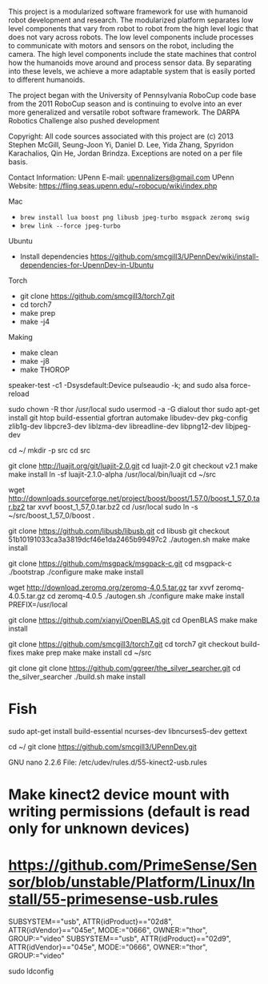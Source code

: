This project is a modularized software framework for use with humanoid robot
development and research. The modularized platform separates low level
components that vary from robot to robot from the high level logic that does not
vary across robots. The low level components include processes to communicate
with motors and sensors on the robot, including the camera. The high level
components include the state machines that control how the humanoids move around
and process sensor data. By separating into these levels, we achieve a more
adaptable system that is easily ported to different humanoids.

The project began with the University of Pennsylvania RoboCup code base from
the 2011 RoboCup season and is continuing to evolve into an ever more
generalized and versatile robot software framework.  The DARPA Robotics Challenge also pushed development

Copyright:
  All code sources associated with this project are (c) 2013 Stephen McGill, Seung-Joon Yi, Daniel D. Lee, Yida Zhang, Spyridon Karachalios, Qin He, Jordan Brindza.  Exceptions are noted on a per file basis.

Contact Information:
  UPenn E-mail:     upennalizers@gmail.com
  UPenn Website:    https://fling.seas.upenn.edu/~robocup/wiki/index.php
  
Mac
* `brew install lua boost png libusb jpeg-turbo msgpack zeromq swig`
* `brew link --force jpeg-turbo`

Ubuntu
* Install dependencies https://github.com/smcgill3/UPennDev/wiki/install-dependencies-for-UpennDev-in-Ubuntu

Torch
* git clone https://github.com/smcgill3/torch7.git
* cd torch7
* make prep
* make -j4

Making
* make clean
* make -j8
* make THOROP

speaker-test -c1 -Dsysdefault:Device
pulseaudio -k; and sudo alsa force-reload

sudo chown -R thor /usr/local
sudo usermod -a -G dialout thor
sudo apt-get install git htop build-essential gfortran automake libudev-dev pkg-config zlib1g-dev libpcre3-dev liblzma-dev libreadline-dev libpng12-dev libjpeg-dev

cd ~/
mkdir -p src
cd src

git clone http://luajit.org/git/luajit-2.0.git
cd luajit-2.0
git checkout v2.1
make
make install
ln -sf luajit-2.1.0-alpha /usr/local/bin/luajit
cd ~/src

wget http://downloads.sourceforge.net/project/boost/boost/1.57.0/boost_1_57_0.tar.bz2
tar xvvf boost_1_57_0.tar.bz2
cd /usr/local
sudo ln -s ~/src/boost_1_57_0/boost .

git clone https://github.com/libusb/libusb.git
cd libusb
git checkout 51b10191033ca3a3819dcf46e1da2465b99497c2
./autogen.sh
make
make install

git clone https://github.com/msgpack/msgpack-c.git
cd msgpack-c
./bootstrap
./configure
make
make install

wget http://download.zeromq.org/zeromq-4.0.5.tar.gz
tar xvvf zeromq-4.0.5.tar.gz
cd zeromq-4.0.5
./autogen.sh
./configure
make
make install PREFIX=/usr/local

git clone https://github.com/xianyi/OpenBLAS.git
cd OpenBLAS
make
make install

git clone https://github.com/smcgill3/torch7.git
cd torch7
git checkout build-fixes
make prep
make
make install
cd ~/src

git clone git clone https://github.com/ggreer/the_silver_searcher.git
cd the_silver_searcher
./build.sh
make install

# Fish
sudo apt-get install build-essential ncurses-dev libncurses5-dev gettext

cd ~/
git clone https://github.com/smcgill3/UPennDev.git

  GNU nano 2.2.6                       File: /etc/udev/rules.d/55-kinect2-usb.rules

# Make kinect2 device mount with writing permissions (default is read only for unknown devices)
# https://github.com/PrimeSense/Sensor/blob/unstable/Platform/Linux/Install/55-primesense-usb.rules
SUBSYSTEM=="usb", ATTR{idProduct}=="02d8", ATTR{idVendor}=="045e", MODE:="0666", OWNER:="thor", GROUP:="video"
SUBSYSTEM=="usb", ATTR{idProduct}=="02d9", ATTR{idVendor}=="045e", MODE:="0666", OWNER:="thor", GROUP:="video"

sudo ldconfig
